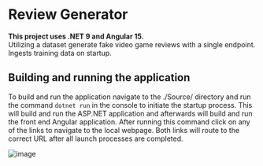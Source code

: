 # Review Generator
<strong>This project uses .NET 9 and Angular 15.</strong><br/>
Utilizing a dataset generate fake video game reviews with a single endpoint. Ingests training data on startup.

## Building and running the application
To build and run the application navigate to the ./Source/ directory and run the command ```dotnet run``` in the console to initiate the startup process. This will build and run the ASP.NET application and afterwards will build and run the front end Angular application. After running this command click on any of the links to navigate to the local webpage. Both links will route to the correct URL after all launch processes are completed.

![image](https://github.com/user-attachments/assets/ce8c8a39-ec03-4b27-a26a-07ef21531e54)
